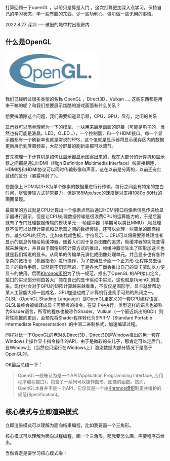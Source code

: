 



打算回顾一下openGL ，以前只是算是入门 ，这次打算更加深入点学习。保持自己的学习状态，学一些有趣的东西，少一些功利心，偶尔做一些无用的事情。

2022.8.27 深圳 --- 破旧的城中村出租房内



## 什么是OpenGL

![image-20220827161432256](https://raw.githubusercontent.com/LinYUAN-code/Note/main/blogImage/image-20220827161432256.png)

我们已经听过很多类型的名称 OpenGL ，Direct3D，Vulkan .... 这些东西都是用来干嘛的呢？和我们想要展示炫酷的游戏画面有什么关系？

想要搞清除这个问题，我们需要知道显示器，CPU，GPU，显存，之间的关系

显示器可以简单理解为一下的模型，一块用来展示画面的屏幕（可能是电子的，当然也有可能是液晶，LED，OLED...），一个控制器，和一个HDMI接口。每一个显示器都有一个刷新率也就是常说的FPS，这个值就是显示器将显示缓存区内的数据更新展示到屏幕频率，大部分屏幕的刷新率都可以调节。

首先梳理一下计算机是如何让显示器显示图案出来的，现在大部分的计算机和显示器之间都是通过HDMI（**H**igh **D**efinition **M**ultimedia **I**nterface）线直接相连，HDMI线和HDMI协议可以同时传输影像和声音，这在以前是分离的，以前还有红蓝线的区分（暴露年龄了）。

在图像上 HDMI以3*8为单个像素的数据量进行行传输，每行之间会有特定的空白时间，尽管传输方式非常暴力，但是165Mpx/sec的速度足以支持1080p 60Hz的画面呈现。

最简单的方式就是CPU计算出一个像素点然后通过HDMI接口将像素信息传递给显示器进行展示，但是让CPU处理数据传输是很浪费CPU的运算能力的，于是后面就有了专门处理数据传输的模块单元---帧缓冲器（早期可以类比MMU）,帧处理器不仅可以处理计算机和显示器之间的数据传输，还可以处理一些简单的画面操作，减少CPU的压力，比如查找颜色板，字符显示.....CPU可以将需要预处理或者显示的信息传输给帧缓冲器。随着人们对于复杂图像的追求，帧缓冲器的功能变得越来越强大，并且由于图像矩阵计算方式的推出，帧缓冲器衍生出了图形加速卡也就是我们常说的显卡。从简单的传输单元演化成图像处理单元，并且显卡也有各种复杂的微指令（机器指令）进行操作，为了使用显卡画一个正方形 让程序员去读显卡的指令手册，显然是不切实际的，于是各大厂商会推出自己的显卡驱动以方便显卡的使用。后面[Khronos组织](http://www.khronos.org/)为了统一规范，推出了OpenGL 的API接口定义，接口的实现部分则由各大厂商在自己的显卡驱动中实现，这也就是OpenGL的由来。现代社会对于GPU的矩阵计算越来越看重，不仅仅是图形学，显卡就曾帮助某人工智能大师一战成名，GPU加速也成了计算机行业炙手可热的热词之一。GLSL（OpenGL Shading Language）是OpenGL里定义的一套GPU编程语言，GLSL最终会被编译成显卡可解析的指令，在显卡中执行，类型这样的语言也被称为Shader语言，所写的程序也被称作Shader。Vulkun（一个最近新出的GDI）则将性能推向更远，会预先将Shader程序转化为SPIR-V（Standard Portable Intermediate Representation）的中间二进制格式，加速编译过程。

同样对比一下OpenGL的老对头Direct3D，Direct3D是Window推出的另一套在Windows上操作显卡指令操作的API，由于是微软的亲儿子，那肯定可以走后门，在Window上（当然也只运行在Windows上）渲染数据大部分情况下是高于OpenGL的。

OK最后总结一下：

> OpenGL一般被认为是一个API(Application Programming Interface, 应用程序编程接口)，包含了一系列可以操作图形、图像的函数。然而，OpenGL本身并不是一个API，它仅仅是一个由[Khronos组织](http://www.khronos.org/)制定并维护的规范(Specification)。

## 核心模式与立即渲染模式

立即渲染模式可以理解为面向结果编程，比如我要画一个三角形。

核心模式可以理解为面向过程编程，画一个三角形，那我要怎么画，需要程序员给出。

当然肯定是要学习核心模式啦！



